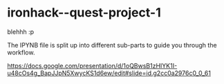 # ironhack--quest-project-1
blehhh :p

The IPYNB file is split up into different sub-parts to guide you through the workflow. 

https://docs.google.com/presentation/d/1oQBwsB1zHIYK1I-u48cOs4g_BapJJpN5XwycKS1d6ew/edit#slide=id.g2cc0a2976c0_0_61
